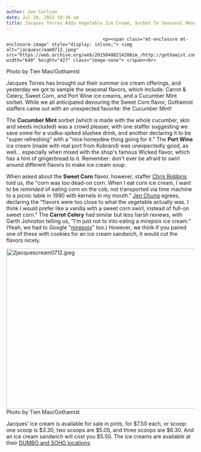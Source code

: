 ```yaml
---
author: Jen Carlson
date: Jul 18, 2012 10:36 am
title: Jacques Torres Adds Vegetable Ice Cream, Sorbet To Seasonal Menu
---
```


	
										<p><span class="mt-enclosure mt-enclosure-image" style="display: inline;"> <img alt="jacquescream0712.jpeg" src="https://web.archive.org/web/20150408214208im_/http://gothamist.com/attachments/arts_jen/jacquescream0712.jpeg" width="640" height="427" class="image-none"> </span><br>
<span class="photo_caption">Photo by Tien Mao/Gothamist</span></p>

<p>Jacques Torres has brought out their summer ice cream offerings, and yesterday we got to sample the seasonal flavors, which include: Carrot &amp; Celery, Sweet Corn, and Port Wine ice creams, and a Cucumber Mint sorbet. While we all anticipated devouring the Sweet Corn flavor, Gothamist staffers came out with an unexpected favorite: the Cucumber Mint!</p>

<p>The <strong>Cucumber Mint</strong> sorbet (which is made with the whole cucumber, skin and seeds included) was a crowd pleaser, with one staffer suggesting we save some for a vodka-spiked slushee drink, and another declaring it to be &quot;super refreshing&quot; with a &quot;nice honeydew thing going for it.&quot; The <strong>Port Wine</strong> ice cream (made with real port from Kobrand) was unexpectedly good, as well... especially when mixed with the shop&apos;s famous Wicked flavor, which has a hint of gingerbread to it. Remember: don&apos;t ever be afraid to swirl around different flavors to make ice cream soup.</p>

<p>When asked about the <strong>Sweet Corn</strong> flavor, however, staffer <a href="https://web.archive.org/web/20150408214208/http://www.twitter.com/christrobbins">Chris Robbins</a> told us, the &quot;corn was too dead-on corn. When I eat corn ice cream, I want to be <em>reminded</em> of eating corn on the cob, not transported via time machine to a picnic table in 1990 with kernels in my mouth.&quot; <a href="https://web.archive.org/web/20150408214208/http://www.twitter.com/jenchung">Jen Chung</a> agrees, declaring the &quot;flavors were too close to what the vegetable actually was.  I think I would prefer like a vanilla with a sweet corn swirl, instead of full-on sweet corn.&quot; The <strong>Carrot Celery</strong> had similar but less harsh reviews, with Garth Johnston telling us, &quot;I&apos;m just not to into eating a mirepoix ice cream.&quot; (Yeah, we had to Google &quot;<a href="https://web.archive.org/web/20150408214208/http://en.wikipedia.org/wiki/Mirepoix_(cuisine)">mirepoix</a>&quot; too.) However, we think if you paired one of these with cookies for an ice cream sandwich, it would cut the flavors nicely.</p>

<p><span class="mt-enclosure mt-enclosure-image" style="display: inline;"> <img alt="2jacquescream0712.jpeg" src="https://web.archive.org/web/20150408214208im_/http://gothamist.com/attachments/arts_jen/2jacquescream0712.jpeg" width="640" height="427" class="image-none"> </span><br>
<span class="photo_caption">Photo by Tien Mao/Gothamist</span></p>

<p>Jacques&#x2019; ice cream is available for sale in pints, for $7.50 each, or scoop: one scoop is $3.30, two scoops are $5.05, and three scoops are $6.30. And an ice cream sandwich will cost you $5.50. The ice creams are available at their <a href="https://web.archive.org/web/20150408214208/http://www.mrchocolate.com/news/about/locations/ice-cream-shop/">DUMBO and SOHO locations</a>.</p>					
										
									
				